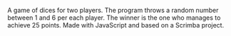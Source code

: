 A game of dices for two players. The program throws a random number between 1 and 6 per each player. 
The winner is the one who manages to achieve 25 points. Made with JavaScript and based on a Scrimba project.
